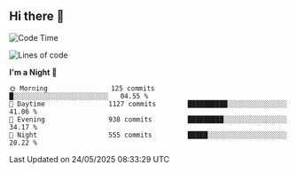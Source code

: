 ## Hi there 👋

<!--
**Wangmerlyn/Wangmerlyn** is a ✨ _special_ ✨ repository because its `README.md` (this file) appears on your GitHub profile.

Here are some ideas to get you started:

- 🔭 I’m currently working on ...
- 🌱 I’m currently learning ...
- 👯 I’m looking to collaborate on ...
- 🤔 I’m looking for help with ...
- 💬 Ask me about ...
- 📫 How to reach me: ...
- 😄 Pronouns: ...
- ⚡ Fun fact: ...
-->
<!--START_SECTION:waka-->
![Code Time](http://img.shields.io/badge/Code%20Time-309%20hrs%204%20mins-blue)

![Lines of code](https://img.shields.io/badge/From%20Hello%20World%20I%27ve%20Written-12.3%20million%20lines%20of%20code-blue)

**I'm a Night 🦉** 

```text
🌞 Morning                125 commits         █░░░░░░░░░░░░░░░░░░░░░░░░   04.55 % 
🌆 Daytime                1127 commits        ██████████░░░░░░░░░░░░░░░   41.06 % 
🌃 Evening                938 commits         █████████░░░░░░░░░░░░░░░░   34.17 % 
🌙 Night                  555 commits         █████░░░░░░░░░░░░░░░░░░░░   20.22 % 
```



 Last Updated on 24/05/2025 08:33:29 UTC
<!--END_SECTION:waka-->
